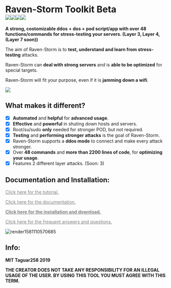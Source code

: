 # Raven-Storm Toolkit Beta <br><img src="https://img.shields.io/badge/Language-Python2-blue"><img src="https://img.shields.io/badge/Status-Beta-orange"><img src="https://img.shields.io/badge/Version-2.8-red"><img src="https://img.shields.io/badge/Licence-MIT-yellowgreen"><!--[![Tweet](https://img.shields.io/twitter/url/http/shields.io.svg?style=social)](https://twitter.com/intent/tweet?text=Raven-Storm%20is%20a%20costumizable%20ddos%20Toolbox&url=https://github.com/Taguar258/Raven-Storm&hashtags=pentesting)Future maybe:nethogs-->
**A strong, costomizable ddos + dos + pod script/app with over 48 functions/commands for stress-testing your servers. (Layer 3, Layer 4, (Layer 7 soon))**

The aim of Raven-Storm is to **test, understand and learn from stress-testing** attacks.

Raven-Storm can **deal with strong servers** and is **able to be optimized** for special targets.

Raven-Storm will fit your purpose, even if it is **jamming down a wifi**.

<!--<a style="color: grey" href="https://m.youtube.com/watch?v=Vjaa3kdpbZs&feature=youtu.be">Quick Video about an older version of Raven-Storm.</a>-->

<!--![MOSHED-2019-4-30-21-28-15](https://user-images.githubusercontent.com/36562445/56987982-34b0ad00-6b8f-11e9-8c2f-9182a9fcd4f9.gif)--><img align="center" style="center" src="https://user-images.githubusercontent.com/36562445/56987982-34b0ad00-6b8f-11e9-8c2f-9182a9fcd4f9.gif" />

## What makes it different?
- [x] **Automated** and **helpful** for **advanced usage**.
- [x] **Effective** and **powerful** in shuting down hosts and servers.
- [x] Root/su/sudo **only** needed for stronger POD, but not required.
- [x] **Testing** and **performing stronger attacks** is the goal of Raven-Storm.
- [x] Raven-Storm supports a **ddos mode** to connect and make every attack stronger.
- [X] Over **48 commands** and **more than 2200 lines of code**, for **optimizing your usage**.
- [X] Features 2 different layer attacks. (Soon: 3)
<!--- [ ] DO NOT use Raven-Storm ILLEGAL!-->

## Documentation and Installation:

<a style="color: grey" href="https://taguar258.github.io/Raven-Storm/tutorial/">Click here for the tutorial.</a>

<a style="color: grey" href="https://taguar258.github.io/Raven-Storm/documentation/">Click here for the documentation.</a>

<a style="color: grey" href="https://taguar258.github.io/Raven-Storm/tutorial/installation/"><b>Click here for the installation and download.</b></a>

<a style="color: grey" href="https://github.com/Taguar258/Raven-Storm/wiki/FAQ">Click here for the frequent answers and questions.</a>


<!--## Test examples:
An Android takes about 20 pod threads with 65500 kb to completely shut down the connection.

## Python version:
It runs using the magic of python2.

Python3 will be supported if needed.
-->
<!--## Screenshot:

![Screenshot_20190405_181220](https://user-images.githubusercontent.com/36562445/55641522-60c65180-57ce-11e9-8c65-084edc2bfb45.jpg)
![Screenshot_20190405_181220](https://user-images.githubusercontent.com/36562445/63696325-bdc4b180-c81a-11e9-89b8-a7ce24df08ca.png)
imimgg width="1440" alt="Bildschirmfoto 2019-08-26 um 16 00 14" src="https://user-images.githubusercontent.com/36562445/63696325-bdc4b180-c81a-11e9-89b8-a7ce24df08ca.png"-->

![render1581110570685](https://user-images.githubusercontent.com/36562445/74067207-f9ce8600-49f8-11ea-9d54-97a056169cf7.gif)

## Info:
**MIT Taguar258 2019**

__THE CREATOR DOES NOT TAKE ANY RESPONSIBILITY FOR AN ILLEGAL USAGE OF THE USER. BY USING THIS TOOL YOU MUST AGREE WITH THIS TERM.__




<!--Thanks to my few "fans".-->


